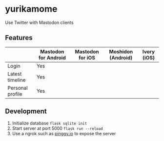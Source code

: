 # yurikamome
Use Twitter with Mastodon clients 

## Features
|                  | Mastodon for Android | Mastodon for iOS | Moshidon (Android) | Ivory (iOS) |
| ---------------- | -------------------- | ---------------- | ------------------ | ----------- |
| Login            | Yes                  |                  |                    |             |
| Latest timeline  | Yes                  |                  |                    |             |
| Personal profile | Yes                  |                  |                    |             |

## Development
1. Initialize database `flask sqlite init`
1. Start server at port 5000 `flask run --reload`
1. Use a ngrok such as [pinggy.io](https://pinggy.io/) to expose the server
